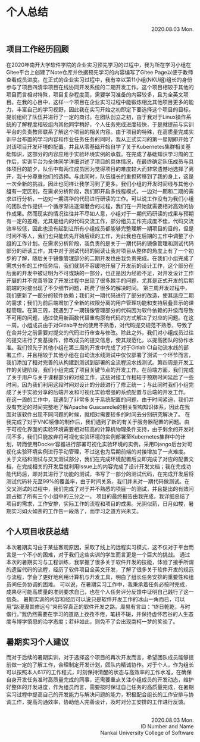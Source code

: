 # 个人总结
<p align="right">
2020.08.03 Mon.
</p>

## 项目工作经历回顾
在2020年南开大学软件学院的企业实习预先学习的过程中，我为所在学习小组在Gitee平台上创建了Note仓库并依据预先学习的内容编写了Gitee Page以便于教师查看成员进度。在正式的企业实习过程中，我有幸以第11小组(NKU组)组长的身份参与了项目四清华项目在线协同开发系统的二期开发工作。这个项目相较于其他的项目而言相对特殊，项目复杂程度高，需要学习准备的内容较多，且为全英文项目。在我的心目中，这样一个项目在企业实习过程中能锻炼相比其他项目更多的能力，丰富自己的学习视野，因此我在实习开始之初即定下要选择这个项目的目标，提前组织了队伍并进行了一定的商讨。在团队创立之初，由于我对于Linux操作系统的了解程度相较组内其他同学稍好，个人任务完成进度较快，于是就提前与实训平台的负责教师联系了解这个项目的相关内容。由于项目的特殊，在高质量完成实训平台布置的学习内容和作业任务任务的同时，我从正式实习的第一星期即开始了对该项目开发环境的配置。并且从零基础开始自学了关于Kubernetes集群相关基础知识，这部分的内容应用于实验环境实例的承载。在完成了基础知识学习周的工作后，实训平台为全体同学详细讲述了项目的具体情况，在最终确定队伍成员与具体项目的前夕，队伍中有两位成员因为觉得项目的难度较大而非常遗憾地选择了离开，我十分尊重他们的选择。与此同时，队伍组长的重担转移到了我的身上，这是一次全新的挑战，因此也同样让我学习到了更多。我们小组的开发时间线与其他小组有一定区别，在需求分析阶段，我们即开启多线程模式，一边对一期和二期的需求进行分析，一边对一期清华的代码进行研读的工作。可以说工作没有为我们小组的团队合作提供一个循序渐进逐渐磨合的过程，我们在一开始就需要相对高效的协作成果。然而现实的情况往往并不尽如人意，小组对于一期代码研读的成果与预期有一定的差距，尤其是组内的代码交流工作，部分组员工作完成度不佳，代码交流效率较低，因此也没有起到让所有小组成员都能够完整理解一期项目的目的，但是时间不等人，我们也只能优先开始后续的工作，为此我也在后期的工作中调整了小组的工作计划。在需求分析阶段，我负责的是关于一期代码的镜像管理和测试代码部分的研读工作，其中对于测试代码的阅读让我对项目从整体的角度上有了一个初步的了解，随后关于镜像管理部分的二期开发也由我负责完成。在我们小组完成了需求分析的工作任务后，我们就刻不容缓地开展了开发前的设计工作，这个部分在后面的开发中被证明为不可或缺的一部分，也正是因为经验不足，对开发设计工作开展的并不完善导致了开发过程中出现了很多棘手的问题，尤其是正式开发的后期前端的对接出现了不少细节问题，耗费了很多的解决时间。
第三周开发过程中，我们更新了一部分的软件依赖；我们对一期代码进行了部分的改造，使其适应二期的需求；我们为前后端增加了全新的权限分离的用户管理功能和支持层叠显示的课程管理。在第三周，我遇到了一期镜像管理部分的代码因为软件依赖的升级而导致不可用的问题，通过使用新函数代替重构原有代码的方式解决了对应的问题。在这一周，小组成员由于对Gitlab平台的使用不熟悉，对代码提交规范不熟悉，导致了在合并分之前需要对提交的代码进行审查与修改。除此之外，我们对小组成员过往的提交进行了变基操作，修改成员的提交信息，使其规范化，以提高团队的协作水准。我们领先于其他小组在第三周的开发中完成了对于Gitlab CI自动流水线的部署工作，并且相较于其他小组在自动流水线测试中仅仅部署了测试一个环节而言，我们添加了相对完善的从构建到测试到部署的全流程流水线测试。第四周是开发工作的关键阶段，我们小组完成了项目关键节点的开发工作。在前端方面，我们完成了关于用户与关于课程部分的对接工作，这些对接工作相较于预期时间延后了一些时间，因为我们利用这段时间对设计的分歧进行了修正统一；与此同时我们小组完成了关于实验分享的后端开发和可视化实验增强的系统配置与后端的开发工作。
在这一周的工作中，我遇到了非常多关于系统配置的问题，由于时间紧迫，我们并没有充足的时间完整地了解Apache Guacamole的相关架构知识体系，因此在我面对该软件出现不同问题的时候，就相对需要较多的时间去分别研究解决了。
在我完成了对于VNC镜像的制作后，我们遇到了新的有关于服务器配置的问题。由于可视化界面的实验环境需要相对较高的计算机物理条件支持，由于剩余的开发时间不多，我们只能放弃将可视化实验环境的实例部署至Kubernetes集群中的计划，转而使用Docker容器进行部署可视化实验环境的实例，采用Django后台对可视化实验环境实例进行手动管理，不过这也为后期前端的对接增加了一点难度。
关于文档和测试与交叉测试部分，我们在完成环境配置后立即完成了对应的配置文档，在完成相关的开发后就利用Issue上的内容完成了设计开发文档；我在完成功能代码后，即对其进行了功能的测试，书写了一部分的测试代码，在完成开发后将测试代码补充至99%的覆盖率，由于时间关系，我们并未对一期代码做测试。在交叉测试的过程中，我们完成了对于并不熟悉的项目一的测试，并且提出的有效问题占据了所有三个小组中的三分之一。
项目的最终报告由我完成，我详细总结了项目的需求，工作安排，实际工作的流程和项目的成果。光阴似箭，日月如梭，暑期实习如火如荼的工作告一段落了，而学习之道方兴未艾。

## 个人项目收获总结
本次暑期实习由于某些客观原因，采取了线上的远程实习模式，这不仅对于平台而言是一个不小的困难，对于我们这些实训的学生而言更是一个巨大的挑战。
通过本次的暑期实习与工程训练，我掌握了很多关于软件开发的技能，体验了接手所谓的遗留代码的流程，经历了软件项目全英文开发，了解了很多关于软件开发的规范与流程，学会了更好地利用计算机与开发工具，明白了组长任务安排的重要性和组员间任务协调的困难。
可以说，在暑期实习工作中，我秉承着任务必按时完成，成果尽可能高质量的准则要求自己，也在个人任务评分反馈中证明自己践行了这一信条。
暑期实训的内容和经历可以说只是软件开发工作的冰山一角而已，可以用“路漫漫其修远兮”来形容真正的软件开发之路。周易有言曰：“终日乾乾，与时偕行。”我仍然需要在学习的道路上孜孜不倦，笔耕不辍，并保持虚怀若谷的人生态度与博学慎思的治学态度；若非如此，则免不了会出现南柯一梦的笑谈了。

## 暑期实习个人建议
而对于后续的暑期实训，对于选择这个项目的再次开发而言，希望团队成员能够提前做一定的了解工作，合理制定开发计划，团队内精诚协作。对于个人，作为组长可以按照本人617的工作程式，时刻保持清醒的状态与高效率的工作水准，在确保自身开发任务准时高质量完成的同事，还需要重点关注小组成员的开发动态，维护好整体的开发进度，作为组员而言，需要按时保证自己任务的高质量完成，在暑期实习过程中提高自己的开发能力与解决问题的能力，积极配合组长的工作安排与协调工作，提高沟通效率，协助他人完善设计，及时对分工安排的工作进行反馈。

<p align="right">
<br/>
2020.08.03 Mon.
<br/>
ID Number and Name
<br/>
Nankai University College of Software
<br/>
</p>
